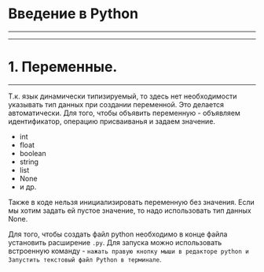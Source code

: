 # Введение в Python
---
---
# 1. Переменные.
---
Т.к. язык динамически типизируемый, то здесь нет необходимости указывать тип данных при создании переменной.
Это делается автоматически.
Для того, чтобы объявить переменную - объявляем идентификатор, операцию присваиванья и задаем значение.
- int
- float
- boolean
- string
- list
- None
- и др.

Также в коде нельзя инициализировать переменную без значения. Если мы хотим задать ей пустое значение, то надо использовать тип данных None.

Для того, чтобы создать файл python необходимо в конце файла установить расширение `.py`.
Для запуска можно использовать встроенную команду - `нажать правую кнопку мыши в редакторе python и Запустить текстовый файл Python в терминале`.

